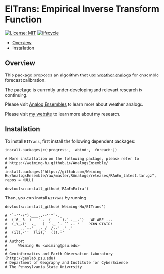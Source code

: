 # EITrans: Empirical Inverse Transform Function

[![License: MIT](https://img.shields.io/badge/License-MIT-yellow.svg)](https://opensource.org/licenses/MIT)
[![lifecycle](https://img.shields.io/badge/lifecycle-experimental-orange.svg)](https://www.tidyverse.org/lifecycle/#experimental)

<!-- vim-markdown-toc GitLab -->

* [Overview](#overview)
* [Installation](#installation)

<!-- vim-markdown-toc -->

## Overview

This package proposes an algorithm that use [weather analogs](https://weiming-hu.github.io/AnalogsEnsemble/) for ensemble forecast calibration.

The package is currently under-developing and relevant research is continuing.

Please visit [Analog Ensembles](weiming-hu.github.io/) to learn more about weather analogs.

Please visit [my website](weiming-hu.github.io/) to learn more about my research.


## Installation

To install `EITrans`, first install the following dependent packages:

```
install.packages(c('progress', 'abind', 'foreach'))

# More installation on the following package, please refer to
# https://weiming-hu.github.io/AnalogsEnsemble/
#
install.packages("https://github.com/Weiming-Hu/AnalogsEnsemble/raw/master/RAnalogs/releases/RAnEn_latest.tar.gz", repos = NULL)

devtools::install_github('RAnEnExtra')
```

Then, you can install `EITrans` by running

```
devtools::install_github('Weiming-Hu/EITrans')
```

```
# "`-''-/").___..--''"`-._
#  (`6_ 6  )   `-.  (     ).`-.__.`)   WE ARE ...
#  (_Y_.)'  ._   )  `._ `. ``-..-'    PENN STATE!
#    _ ..`--'_..-_/  /--'_.' ,'
#  (il),-''  (li),'  ((!.-'
# 
# Author: 
#     Weiming Hu <weiming@psu.edu>
#         
# Geoinformatics and Earth Observation Laboratory (http://geolab.psu.edu)
# Department of Geography and Institute for CyberScience
# The Pennsylvania State University
```
